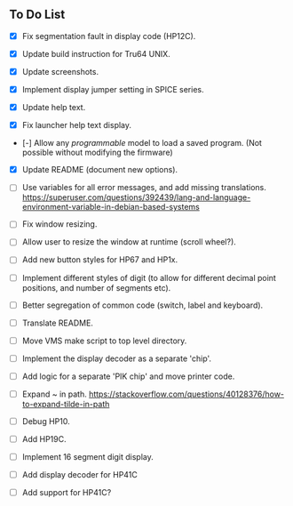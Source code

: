 
## To Do List

- [x] Fix segmentation fault in display code (HP12C).

- [x] Update build instruction for Tru64 UNIX.

- [x] Update screenshots.

- [x] Implement display jumper setting in SPICE series.

- [x] Update help text.

- [x] Fix launcher help text display.

- [-] Allow any _programmable_ model to load a saved program.
      (Not possible without modifying the firmware)

- [x] Update README (document new options).

- [ ] Use variables for all error messages, and add missing translations.
      https://superuser.com/questions/392439/lang-and-language-environment-variable-in-debian-based-systems

- [ ] Fix window resizing.

- [ ] Allow user to resize the window at runtime (scroll wheel?).

- [ ] Add new button styles for HP67 and HP1x.

- [ ] Implement  different styles of digit (to allow for different  decimal
      point positions, and number of segments etc).

- [ ] Better segregation of common code (switch, label and keyboard).

- [ ] Translate README.

- [ ] Move VMS make script to top level directory.

- [ ] Implement the display decoder as a separate 'chip'.

- [ ] Add logic for a  separate 'PIK chip' and move printer code.

- [ ] Expand ~ in path.
      https://stackoverflow.com/questions/40128376/how-to-expand-tilde-in-path

- [ ] Debug HP10.

- [ ] Add HP19C.

- [ ] Implement 16 segment digit display.

- [ ] Add display decoder for HP41C

- [ ] Add support for HP41C?
